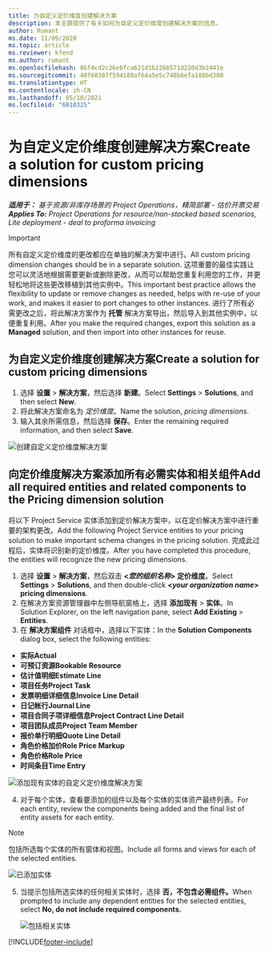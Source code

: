 ```yaml
---
title: 为自定义定价维度创建解决方案
description: 本主题提供了有关如何为自定义定价维度创建解决方案的信息。
author: Rumant
ms.date: 11/09/2020
ms.topic: article
ms.reviewer: kfend
ms.author: rumant
ms.openlocfilehash: 86f4cd2c26ebfca621d1b226b571d220d3b2441e
ms.sourcegitcommit: 40f68387f594180af64a5e5c748b6efa188bd300
ms.translationtype: HT
ms.contentlocale: zh-CN
ms.lasthandoff: 05/10/2021
ms.locfileid: "6010325"
---
```

# <a name="create-a-solution-for-custom-pricing-dimensions"></a><span data-ttu-id="df290-103">为自定义定价维度创建解决方案</span><span class="sxs-lookup"><span data-stu-id="df290-103">Create a solution for custom pricing dimensions</span></span>

 <span data-ttu-id="df290-104">_**适用于：** 基于资源/非库存场景的 Project Operations，精简部署 - 估价开票交易_</span><span class="sxs-lookup"><span data-stu-id="df290-104">_**Applies To:** Project Operations for resource/non-stocked based scenarios, Lite deployment - deal to proforma invoicing_</span></span> 

>[!IMPORTANT]
><span data-ttu-id="df290-105">所有自定义定价维度的更改都应在单独的解决方案中进行。</span><span class="sxs-lookup"><span data-stu-id="df290-105">All custom pricing dimension changes should be in a separate solution.</span></span> <span data-ttu-id="df290-106">这项重要的最佳实践让您可以灵活地根据需要更新或删除更改，从而可以帮助您重复利用您的工作，并更轻松地将这些更改移植到其他实例中。</span><span class="sxs-lookup"><span data-stu-id="df290-106">This important best practice allows the flexibility to update or remove changes as needed, helps with re-use of your work, and makes it easier to port changes to other instances.</span></span> <span data-ttu-id="df290-107">进行了所有必需更改之后，将此解决方案作为 **托管** 解决方案导出，然后导入到其他实例中，以便重复利用。</span><span class="sxs-lookup"><span data-stu-id="df290-107">After you make the required changes, export this solution as a **Managed** solution, and then import into other instances for reuse.</span></span>

## <a name="create-a-solution-for-custom-pricing-dimensions"></a><span data-ttu-id="df290-108">为自定义定价维度创建解决方案</span><span class="sxs-lookup"><span data-stu-id="df290-108">Create a solution for custom pricing dimensions</span></span>

1.  <span data-ttu-id="df290-109">选择 **设置** > **解决方案**，然后选择 **新建**。</span><span class="sxs-lookup"><span data-stu-id="df290-109">Select **Settings** > **Solutions**, and then select **New**.</span></span>
2.  <span data-ttu-id="df290-110">将此解决方案命名为 *<your organization name> 定价维度*。</span><span class="sxs-lookup"><span data-stu-id="df290-110">Name the solution, *<your organization name> pricing dimensions*.</span></span>
3. <span data-ttu-id="df290-111">输入其余所需信息，然后选择 **保存**。</span><span class="sxs-lookup"><span data-stu-id="df290-111">Enter the remaining required information, and then select **Save**.</span></span>

  ![创建自定义定价维度解决方案](./media/Creation-of-custom-pricing-dimension-solution.png)
 
## <a name="add-all-required-entities-and-related-components-to-the-pricing-dimension-solution"></a><span data-ttu-id="df290-113">向定价维度解决方案添加所有必需实体和相关组件</span><span class="sxs-lookup"><span data-stu-id="df290-113">Add all required entities and related components to the Pricing dimension solution</span></span>

<span data-ttu-id="df290-114">将以下 Project Service 实体添加到定价解决方案中，以在定价解决方案中进行重要的架构更改。</span><span class="sxs-lookup"><span data-stu-id="df290-114">Add the following Project Service entities to your pricing solution to make important schema changes in the pricing solution.</span></span> <span data-ttu-id="df290-115">完成此过程后，实体将识别新的定价维度。</span><span class="sxs-lookup"><span data-stu-id="df290-115">After you have completed this procedure, the entities will recognize the new pricing dimensions.</span></span>

1.  <span data-ttu-id="df290-116">选择 **设置** > **解决方案**，然后双击 **<*您的组织名称*> 定价维度**。</span><span class="sxs-lookup"><span data-stu-id="df290-116">Select **Settings** > **Solutions**, and then double-click **<*your organization name*> pricing dimensions**.</span></span>
2.  <span data-ttu-id="df290-117">在解决方案资源管理器中左侧导航窗格上，选择 **添加现有** > **实体**。</span><span class="sxs-lookup"><span data-stu-id="df290-117">In Solution Explorer, on the left navigation pane, select **Add Existing** > **Entities**.</span></span>
3.  <span data-ttu-id="df290-118">在 **解决方案组件** 对话框中，选择以下实体：</span><span class="sxs-lookup"><span data-stu-id="df290-118">In the **Solution Components** dialog box, select the following entities:</span></span>
 
   - <span data-ttu-id="df290-119">**实际**</span><span class="sxs-lookup"><span data-stu-id="df290-119">**Actual**</span></span>
   - <span data-ttu-id="df290-120">**可预订资源**</span><span class="sxs-lookup"><span data-stu-id="df290-120">**Bookable Resource**</span></span>
   - <span data-ttu-id="df290-121">**估计值明细**</span><span class="sxs-lookup"><span data-stu-id="df290-121">**Estimate Line**</span></span>
   - <span data-ttu-id="df290-122">**项目任务**</span><span class="sxs-lookup"><span data-stu-id="df290-122">**Project Task**</span></span>
   - <span data-ttu-id="df290-123">**发票明细详细信息**</span><span class="sxs-lookup"><span data-stu-id="df290-123">**Invoice Line Detail**</span></span>
   - <span data-ttu-id="df290-124">**日记帐行**</span><span class="sxs-lookup"><span data-stu-id="df290-124">**Journal Line**</span></span>
   - <span data-ttu-id="df290-125">**项目合同子项详细信息**</span><span class="sxs-lookup"><span data-stu-id="df290-125">**Project Contract Line Detail**</span></span>
   - <span data-ttu-id="df290-126">**项目团队成员**</span><span class="sxs-lookup"><span data-stu-id="df290-126">**Project Team Member**</span></span>
   - <span data-ttu-id="df290-127">**报价单行明细**</span><span class="sxs-lookup"><span data-stu-id="df290-127">**Quote Line Detail**</span></span>
   - <span data-ttu-id="df290-128">**角色价格加价**</span><span class="sxs-lookup"><span data-stu-id="df290-128">**Role Price Markup**</span></span>
   - <span data-ttu-id="df290-129">**角色价格**</span><span class="sxs-lookup"><span data-stu-id="df290-129">**Role Price**</span></span>
   - <span data-ttu-id="df290-130">**时间条目**</span><span class="sxs-lookup"><span data-stu-id="df290-130">**Time Entry**</span></span>
 
   ![添加现有实体的自定义定价维度解决方案](./media/Existing-entities-to-PD-solution.png)
 
 4. <span data-ttu-id="df290-132">对于每个实体，查看要添加的组件以及每个实体的实体资产最终列表。</span><span class="sxs-lookup"><span data-stu-id="df290-132">For each entity, review the components being added and the final list of entity assets for each entity.</span></span> 

   >[!NOTE]
   > <span data-ttu-id="df290-133">包括所选每个实体的所有窗体和视图。</span><span class="sxs-lookup"><span data-stu-id="df290-133">Include all forms and views for each of the selected entities.</span></span>

  ![已添加实体](./media/solution-component-selection.png)


5.  <span data-ttu-id="df290-135">当提示包括所选实体的任何相关实体时，选择 **否，不包含必需组件。**</span><span class="sxs-lookup"><span data-stu-id="df290-135">When prompted to include any dependent entities for the selected entities, select **No, do not include required components.**</span></span>

    ![包括相关实体](./media/Do-not-include-required.png)


[!INCLUDE[footer-include](../includes/footer-banner.md)]